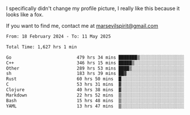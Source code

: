 I specifically didn't change my profile picture, I really like this because it looks like a fox.

If you want to find me, contact me at marsevilspirit@gmail.com

<!--START_SECTION:waka-->

```txt
From: 18 February 2024 - To: 11 May 2025

Total Time: 1,627 hrs 1 min

Go                         479 hrs 34 mins ███████▒░░░░░░░░░░░░░░░░░   29.48 %
C++                        346 hrs 15 mins █████▒░░░░░░░░░░░░░░░░░░░   21.28 %
Other                      289 hrs 53 mins ████▒░░░░░░░░░░░░░░░░░░░░   17.82 %
sh                         183 hrs 39 mins ██▓░░░░░░░░░░░░░░░░░░░░░░   11.29 %
Rust                       60 hrs 50 mins  █░░░░░░░░░░░░░░░░░░░░░░░░   03.74 %
C                          53 hrs 31 mins  ▓░░░░░░░░░░░░░░░░░░░░░░░░   03.29 %
Clojure                    40 hrs 38 mins  ▓░░░░░░░░░░░░░░░░░░░░░░░░   02.50 %
Markdown                   22 hrs 52 mins  ▒░░░░░░░░░░░░░░░░░░░░░░░░   01.41 %
Bash                       15 hrs 48 mins  ▒░░░░░░░░░░░░░░░░░░░░░░░░   00.97 %
YAML                       13 hrs 47 mins  ▒░░░░░░░░░░░░░░░░░░░░░░░░   00.85 %
```

<!--END_SECTION:waka-->
